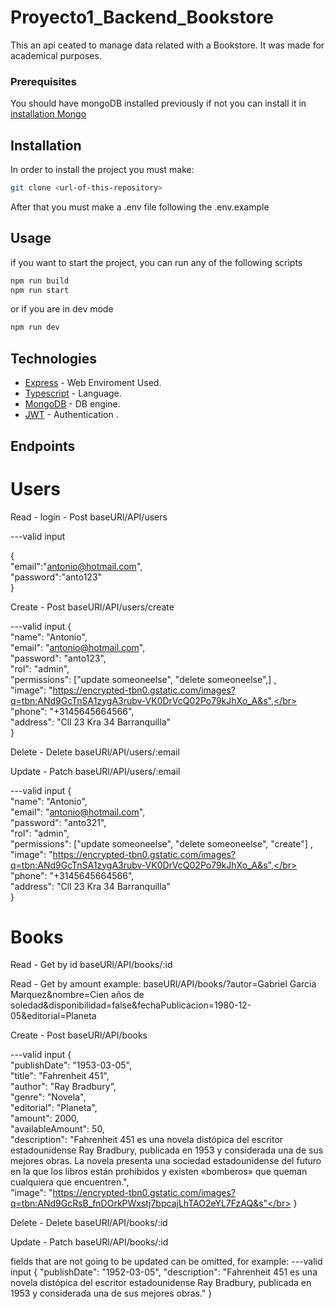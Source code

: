 # Proyecto1_Backend_Bookstore
This an api ceated to manage data related with a Bookstore. It was made for academical purposes.

### Prerequisites

You should have mongoDB installed previously if not you can install it in 
[installation Mongo](https://www.mongodb.com/docs/manual/administration/install-community/) 

## Installation

In order to install the project you must make:
```bash
git clone <url-of-this-repository>
```

After that you must make a .env file following the .env.example


## Usage

if you want to start the project, you can run any of the following scripts

```bash
npm run build
npm run start
```
or if you are in dev mode 
```bash
npm run dev
```


## Technologies

* [Express](https://expressjs.com/es/) - Web Enviroment Used.
* [Typescript](https://www.typescriptlang.org) - Language.
* [MongoDB](https://www.typescriptlang.org) - DB engine.
* [JWT](https://jwt.io) - Authentication .


## Endpoints

# Users

Read - login - Post
baseURl/API/users

---valid input 

{</br>
"email":"antonio@hotmail.com",</br>
"password":"anto123"</br>
}</br>

Create - Post
baseURl/API/users/create

---valid input 
{ </br>
    "name": "Antonio",</br>
    "email": "antonio@hotmail.com",</br>
    "password": "anto123",</br>
    "rol": "admin",</br>
    "permissions":  \["update someoneelse",  "delete someoneelse",] ,</br>
    "image": "https://encrypted-tbn0.gstatic.com/images?q=tbn:ANd9GcTnSA1zygA3rubv-VK0DrVcQ02Po79kJhXo_A&s",</br>
    "phone": "+3145645664566",</br>
    "address": "Cll 23 Kra 34 Barranquilla"</br>
}</br>

Delete - Delete
baseURl/API/users/:email

Update - Patch 
baseURl/API/users/:email

---valid input 
{</br>
    "name": "Antonio",</br>
    "email": "antonio@hotmail.com",</br>
    "password": "anto321",</br>
    "rol": "admin",</br>
    "permissions":  \["update someoneelse",  "delete someoneelse", "create"] ,</br>
    "image": "https://encrypted-tbn0.gstatic.com/images?q=tbn:ANd9GcTnSA1zygA3rubv-VK0DrVcQ02Po79kJhXo_A&s",</br>
    "phone": "+3145645664566",</br>
    "address": "Cll 23 Kra 34 Barranquilla"</br>
}</br>

# Books

Read - Get by id
baseURl/API/books/:id

Read - Get by amount
example:
baseURl/API/books/?autor=Gabriel Garcia Marquez&nombre=Cien años de soledad&disponibilidad=false&fechaPublicacion=1980-12-05&editorial=Planeta

Create - Post
baseURl/API/books

---valid input 
{</br>
  "publishDate": "1953-03-05",</br>
  "title": "Fahrenheit 451",</br>
  "author": "Ray Bradbury",</br>
  "genre": "Novela",</br>
  "editorial": "Planeta",</br>
  "amount": 2000,</br>
  "availableAmount": 50,</br>
  "description": "Fahrenheit 451 es una novela distópica del escritor estadounidense Ray Bradbury, publicada en 1953 y considerada una de sus mejores obras.​ La novela presenta una sociedad estadounidense del futuro en la que los libros están prohibidos y existen «bomberos» que queman cualquiera que encuentren.​",</br>
  "image": "https://encrypted-tbn0.gstatic.com/images?q=tbn:ANd9GcRsB_fnDOrkPWxstj7bpcajLhTAO2eYL7FzAQ&s"</br>
}</br>

Delete - Delete
baseURl/API/books/:id

Update - Patch 
baseURl/API/books/:id

fields that are not going to be updated can be omitted, for example: 
---valid input 
{
  "publishDate": "1952-03-05",
  "description": "Fahrenheit 451 es una novela distópica del escritor estadounidense Ray Bradbury, publicada en 1953 y considerada una de sus mejores obras.​"
}
